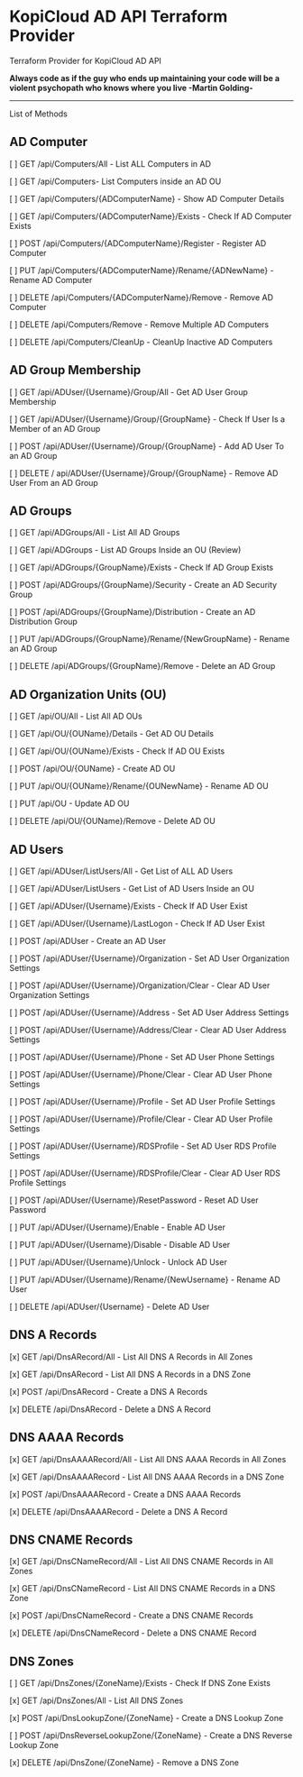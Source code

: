 # KopiCloud AD API Terraform Provider

Terraform Provider for KopiCloud AD API

**Always code as if the guy who ends up maintaining your code will be a violent psychopath who knows where you live -Martin Golding-**

-----

List of Methods

## AD Computer

[ ] GET /api/Computers/All - List ALL Computers in AD

[ ] GET /api/Computers- List Computers inside an AD OU

[ ] GET /api/Computers/{ADComputerName} - Show AD Computer Details

[ ] GET /api/Computers/{ADComputerName}/Exists - Check If AD Computer Exists

[ ] POST /api/Computers/{ADComputerName}/Register - Register AD Computer

[ ] PUT /api/Computers/{ADComputerName}/Rename/{ADNewName} - Rename AD Computer

[ ] DELETE /api/Computers/{ADComputerName}/Remove - Remove AD Computer

[ ] DELETE /api/Computers/Remove - Remove Multiple AD Computers

[ ] DELETE /api/Computers/CleanUp - CleanUp Inactive AD Computers


## AD Group Membership

[ ] GET /api/ADUser/{Username}/Group/All - Get AD User Group Membership

[ ] GET /api/ADUser/{Username}/Group/{GroupName} - Check If User Is a Member of an AD Group

[ ] POST /api/ADUser/{Username}/Group/{GroupName} - Add AD User To an AD Group

[ ] DELETE / api/ADUser/{Username}/Group/{GroupName} - Remove AD User From an AD Group


## AD Groups

[ ] GET /api/ADGroups/All - List All AD Groups

[ ] GET /api/ADGroups - List AD Groups Inside an OU (Review)

[ ] GET /api/ADGroups/{GroupName}/Exists - Check If AD Group Exists

[ ] POST /api/ADGroups/{GroupName}/Security - Create an AD Security Group

[ ] POST /api/ADGroups/{GroupName}/Distribution - Create an AD Distribution Group

[ ] PUT /api/ADGroups/{GroupName}/Rename/{NewGroupName} - Rename an AD Group

[ ] DELETE /api/ADGroups/{GroupName}/Remove - Delete an AD Group


## AD Organization Units (OU)

[ ] GET /api/OU/All - List All AD OUs

[ ] GET /api/OU/{OUName}/Details - Get AD OU Details

[ ] GET /api/OU/{OUName}/Exists - Check If AD OU Exists

[ ] POST /api/OU/{OUName} - Create AD OU

[ ] PUT /api/OU/{OUName}/Rename/{OUNewName} - Rename AD OU

[ ] PUT /api/OU - Update AD OU

[ ] DELETE /api/OU/{OUName}/Remove - Delete AD OU


## AD Users

[ ] GET /api/ADUser/ListUsers/All - Get List of ALL AD Users

[ ] GET /api/ADUser/ListUsers - Get List of AD Users Inside an OU

[ ] GET /api/ADUser/{Username}/Exists - Check If AD User Exist

[ ] GET /api/ADUser/{Username}/LastLogon - Check If AD User Exist

[ ] POST /api/ADUser - Create an AD User

[ ] POST /api/ADUser/{Username}/Organization - Set AD User Organization Settings

[ ] POST /api/ADUser/{Username}/Organization/Clear - Clear AD User Organization Settings

[ ] POST /api/ADUser/{Username}/Address - Set AD User Address Settings

[ ] POST /api/ADUser/{Username}/Address/Clear - Clear AD User Address Settings

[ ] POST /api/ADUser/{Username}/Phone - Set AD User Phone Settings

[ ] POST /api/ADUser/{Username}/Phone/Clear - Clear AD User Phone Settings

[ ] POST /api/ADUser/{Username}/Profile - Set AD User Profile Settings

[ ] POST /api/ADUser/{Username}/Profile/Clear - Clear AD User Profile Settings

[ ] POST /api/ADUser/{Username}/RDSProfile - Set AD User RDS Profile Settings

[ ] POST /api/ADUser/{Username}/RDSProfile/Clear - Clear AD User RDS Profile Settings

[ ] POST /api/ADUser/{Username}/ResetPassword - Reset AD User Password

[ ] PUT /api/ADUser/{Username}/Enable - Enable AD User

[ ] PUT /api/ADUser/{Username}/Disable - Disable AD User

[ ] PUT /api/ADUser/{Username}/Unlock - Unlock AD User

[ ] PUT /api/ADUser/{Username}/Rename/{NewUsername} - Rename AD User

[ ] DELETE /api/ADUser/{Username} - Delete AD User


## DNS A Records

[x] GET /api/DnsARecord/All - List All DNS A Records in All Zones

[x] GET /api/DnsARecord - List All DNS A Records in a DNS Zone

[x] POST /api/DnsARecord - Create a DNS A Records

[x] DELETE /api/DnsARecord - Delete a DNS A Record


## DNS AAAA Records

[x] GET /api/DnsAAAARecord/All - List All DNS AAAA Records in All Zones

[x] GET /api/DnsAAAARecord - List All DNS AAAA Records in a DNS Zone

[x] POST /api/DnsAAAARecord - Create a DNS AAAA Records

[x] DELETE /api/DnsAAAARecord - Delete a DNS A Record


## DNS CNAME Records

[x] GET /api/DnsCNameRecord/All - List All DNS CNAME Records in All Zones

[x] GET /api/DnsCNameRecord - List All DNS CNAME Records in a DNS Zone

[x] POST /api/DnsCNameRecord - Create a DNS CNAME Records

[x] DELETE /api/DnsCNameRecord - Delete a DNS CNAME Record


## DNS Zones

[ ] GET /api/DnsZones/{ZoneName}/Exists - Check If DNS Zone Exists

[x] GET /api/DnsZones/All - List All DNS Zones

[x] POST /api/DnsLookupZone/{ZoneName} - Create a DNS Lookup Zone

[ ] POST /api/DnsReverseLookupZone/{ZoneName} - Create a DNS Reverse Lookup Zone

[x] DELETE /api/DnsZone/{ZoneName} - Remove a DNS Zone